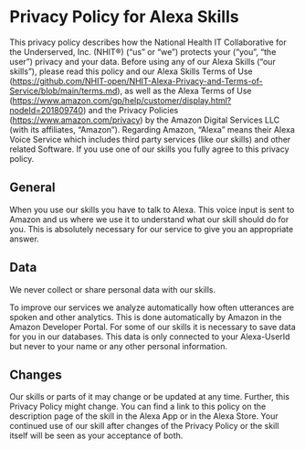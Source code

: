 # Privacy Policy for Alexa Skills 

This privacy policy describes how the National Health IT Collaborative for the Underserved, Inc. (NHIT®) (“us” or “we”) protects your (“you”, “the user”) privacy and your data. Before using any of our Alexa Skills (“our skills”), please read this policy and our Alexa Skills Terms of Use (https://github.com/NHIT-open/NHIT-Alexa-Privacy-and-Terms-of-Service/blob/main/terms.md), as well as the Alexa Terms of Use (https://www.amazon.com/gp/help/customer/display.html?nodeId=201809740) and the Privacy Policies (https://www.amazon.com/privacy) by the Amazon Digital Services LLC (with its affiliates, “Amazon”). Regarding Amazon, “Alexa” means their Alexa Voice Service which includes third party services (like our skills) and other related Software. If you use one of our skills you fully agree to this privacy policy.

## General
When you use our skills you have to talk to Alexa. This voice input is sent to Amazon and us where we use it to understand what our skill should do for you. This is absolutely necessary for our service to give you an appropriate answer.

## Data
We never collect or share personal data with our skills.

To improve our services we analyze automatically how often utterances are spoken and other analytics. This is done automatically by Amazon in the Amazon Developer Portal. For some of our skills it is necessary to save data for you in our databases. This data is only connected to your Alexa-UserId but never to your name or any other personal information. 

## Changes
Our skills or parts of it may change or be updated at any time. Further, this Privacy Policy might change. You can find a link to this policy on the description page of the skill in the Alexa App or in the Alexa Store. Your continued use of our skill after changes of the Privacy Policy or the skill itself will be seen as your acceptance of both.